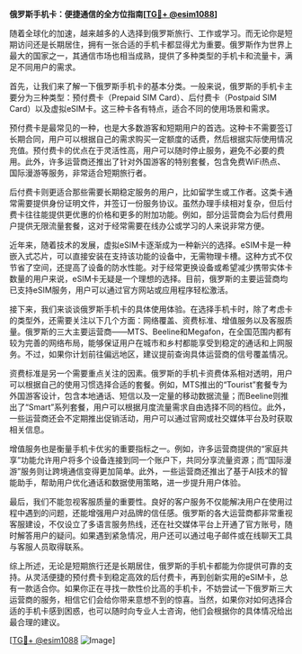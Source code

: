 **俄罗斯手机卡：便捷通信的全方位指南[[TG💪+ @esim1088](https://t.me/s/esim1088)]**

随着全球化的加速，越来越多的人选择到俄罗斯旅行、工作或学习。而无论你是短期访问还是长期居住，拥有一张合适的手机卡都显得尤为重要。俄罗斯作为世界上最大的国家之一，其通信市场也相当成熟，提供了多种类型的手机卡和流量卡，满足不同用户的需求。

首先，让我们来了解一下俄罗斯手机卡的基本分类。一般来说，俄罗斯的手机卡主要分为三种类型：预付费卡（Prepaid SIM Card）、后付费卡（Postpaid SIM Card）以及虚拟eSIM卡。这三种卡各有特点，适合不同的使用场景和需求。

预付费卡是最常见的一种，也是大多数游客和短期用户的首选。这种卡不需要签订长期合同，用户可以根据自己的需求购买一定额度的话费，然后根据实际使用情况充值。预付费卡的优点在于灵活性高，用户可以随时停止服务，避免不必要的费用。此外，许多运营商还推出了针对外国游客的特别套餐，包含免费WiFi热点、国际漫游等服务，非常适合短期旅行者。

后付费卡则更适合那些需要长期稳定服务的用户，比如留学生或工作者。这类卡通常需要提供身份证明文件，并签订一份服务协议。虽然办理手续相对复杂，但后付费卡往往能提供更优惠的价格和更多的附加功能。例如，部分运营商会为后付费用户提供无限流量套餐，这对于经常需要在线办公或学习的人来说非常方便。

近年来，随着技术的发展，虚拟eSIM卡逐渐成为一种新兴的选择。eSIM卡是一种嵌入式芯片，可以直接安装在支持该功能的设备中，无需物理卡槽。这种方式不仅节省了空间，还提高了设备的防水性能。对于经常更换设备或希望减少携带实体卡数量的用户来说，eSIM卡无疑是一个理想的选择。目前，俄罗斯的主要运营商均已支持eSIM服务，用户可以通过官方网站或应用程序轻松激活。

接下来，我们来谈谈俄罗斯手机卡的具体使用体验。在选择手机卡时，除了考虑卡的类型外，还需要关注以下几个方面：网络覆盖、资费标准、增值服务以及客服质量。俄罗斯的三大主要运营商——MTS、Beeline和Megafon，在全国范围内都有较为完善的网络布局，能够保证用户在城市和乡村都能享受到稳定的通话和上网服务。不过，如果你计划前往偏远地区，建议提前查询具体运营商的信号覆盖情况。

资费标准是另一个需要重点关注的因素。俄罗斯的手机卡资费体系相对透明，用户可以根据自己的使用习惯选择合适的套餐。例如，MTS推出的“Tourist”套餐专为外国游客设计，包含本地通话、短信以及一定量的移动数据流量；而Beeline则推出了“Smart”系列套餐，用户可以根据月度流量需求自由选择不同的档位。此外，一些运营商还会不定期推出促销活动，用户可以通过官网或社交媒体平台及时获取相关信息。

增值服务也是衡量手机卡优劣的重要指标之一。例如，许多运营商提供的“家庭共享”功能允许用户将多个设备连接到同一个账户下，共同分享流量资源；而“国际漫游”服务则让跨境通信变得更加简单。此外，一些运营商还推出了基于AI技术的智能助手，帮助用户优化通话和数据使用策略，进一步提升用户体验。

最后，我们不能忽视客服质量的重要性。良好的客户服务不仅能解决用户在使用过程中遇到的问题，还能增强用户对品牌的信任感。俄罗斯的各大运营商都非常重视客服建设，不仅设立了多语言服务热线，还在社交媒体平台上开通了官方账号，随时解答用户的疑问。如果遇到紧急情况，用户还可以通过电子邮件或在线聊天工具与客服人员取得联系。

综上所述，无论是短期旅行还是长期居住，俄罗斯的手机卡都能为你提供可靠的支持。从灵活便捷的预付费卡到稳定高效的后付费卡，再到创新实用的eSIM卡，总有一款适合你。如果你正在寻找一款性价比高的手机卡，不妨尝试一下俄罗斯三大运营商的服务，相信它们会给你带来意想不到的惊喜。当然，如果你对如何选择合适的手机卡感到困惑，也可以随时向专业人士咨询，他们会根据你的具体情况给出最合理的建议。

[[TG💪+ @esim1088](https://t.me/s/esim1088) ![Image](https://i.postimg.cc/4NQfJmqS/Snipaste-2025-05-13-00-14-12.png)]